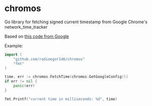 # chromos

Go library for fetching signed current timestamp from Google Chrome's network_time_tracker

Based on [this code from Google](https://chromium.googlesource.com/chromium/src/+/refs/heads/main/components/network_time/network_time_tracker.cc)

Example:
```go
import (
    "github.com/radioegor146/chromos"
    "fmt"
)

time, err := chromos.FetchTime(chromos.GetGoogleConfig())
if err != nil {
    panic(err)
}

fmt.Printf("current time in milliseconds: %d", time)
```